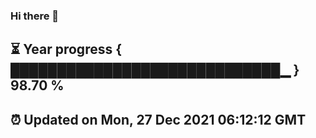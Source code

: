 ### Hi there 👋
⏳ Year progress { █████████████████████████████▁ } 98.70 %
---
⏰ Updated on Mon, 27 Dec 2021 06:12:12 GMT
---
